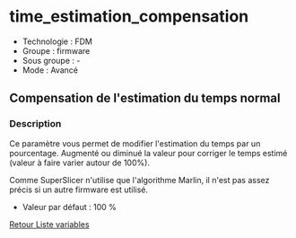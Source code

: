 # time_estimation_compensation

* Technologie : FDM 
* Groupe : firmware
* Sous groupe : -
* Mode : Avancé

## Compensation de l'estimation du temps normal

### Description

Ce paramètre vous permet de modifier l'estimation du temps par un pourcentage. Augmenté ou diminué la valeur pour corriger le temps estimé (valeur à faire varier autour de 100%).

Comme SuperSlicer n'utilise que l'algorithme Marlin, il n'est pas assez précis si un autre firmware est utilisé.

* Valeur par défaut : 100 %

[Retour Liste variables](variable_list.md)